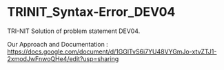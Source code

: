 # TRINIT_Syntax-Error_DEV04

TRI-NIT Solution of problem statement DEV04.

Our Approach and Documentation : https://docs.google.com/document/d/1GGlTvS6i7YU48VYGmJo-xtvZTJ1-2xmodJwFnwoQHe4/edit?usp=sharing